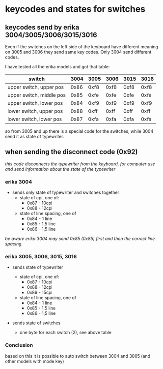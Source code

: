 # keycodes and states for switches

## keycodes send by erika 3004/3005/3006/3015/3016

Even if the switches on the left side of the keyboard have different meaning on 3005 and 3006 they send same key codes.
Only 3004 send different codes.

I have tested all the erika models  and got that table:

switch                   | 3004 | 3005 | 3006 | 3015 | 3016
-------------------------|------|------|------|------|------
upper switch, upper pos  | 0x86 | 0xf8 | 0xf8 | 0xf8 | 0xf8
upper switch, middle pos | 0x85 | 0xfe | 0xfe | 0xfe | 0xfe
upper switch, lower pos  | 0x84 | 0xf9 | 0xf9 | 0xf9 | 0xf9
lower switch, upper pos  | 0x88 | 0xff | 0xff | 0xff | 0xff
lower switch, lower pos  | 0x87 | 0xfa | 0xfa | 0xfa | 0xfa

so from 3005 and up there is a special code for the switches, while 3004 send it as state of typewriter.

## when sending the disconnect code (0x92)

*this code disconnects the typewriter from the keyboard, for computer use and send information about the state of the typewriter*

### erika 3004

* sends only state of typewriter and switches together
  * state of cpi, one of:
    * 0x87 - 10cpi
    * 0x88 - 12cpi
  * state of line spacing, one of
    * 0x84 - 1 line
    * 0x85 - 1,5 line
    * 0x86 - 1,5 line

*be aware erika 3004 may send 0x85 (0x85) first and then the correct line spacing.*

### erika 3005, 3006, 3015, 3016

* sends state of typewriter
  * state of cpi, one of:
    * 0x87 - 10cpi
    * 0x88 - 12cpi
    * 0x89 - 15cpi
  * state of line spacing, one of
    * 0x84 - 1 line
    * 0x85 - 1,5 line
    * 0x86 - 1,5 line

* sends state of switches
  * one byte for each switch (2), see above table

### Conclusion

based on this it is possible to auto switch between 3004 and 3005 (and other models with mode key)

